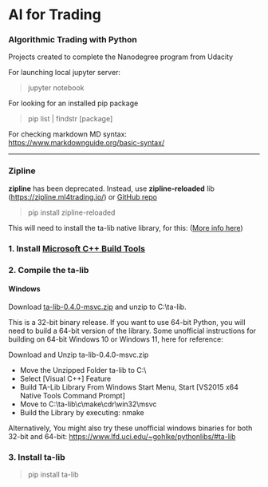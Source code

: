 # AI for Trading
### Algorithmic Trading with Python

Projects created to complete the Nanodegree program from Udacity

For launching local jupyter server:
> jupyter notebook

For looking for an installed pip package
> pip list | findstr [package]

For checking markdown MD syntax: https://www.markdownguide.org/basic-syntax/

---

### Zipline

**zipline** has been deprecated. Instead, use **zipline-reloaded** lib (https://zipline.ml4trading.io/) or [GitHub repo](https://github.com/stefan-jansen/zipline-reloaded?tab=readme-ov-file)

> pip install zipline-reloaded

This will need to install the ta-lib native library, for this:
([More info here](https://github.com/TA-Lib/ta-lib-python#dependencies))

### 1. Install [Microsoft C++ Build Tools](https://visualstudio.microsoft.com/visual-cpp-build-tools/)

### 2. Compile the ta-lib

#### Windows

Download [ta-lib-0.4.0-msvc.zip](http://prdownloads.sourceforge.net/ta-lib/ta-lib-0.4.0-msvc.zip) and unzip to C:\ta-lib.

This is a 32-bit binary release. If you want to use 64-bit Python, you will need to build a 64-bit version of the library. Some unofficial instructions for building on 64-bit Windows 10 or Windows 11, here for reference:

Download and Unzip ta-lib-0.4.0-msvc.zip
- Move the Unzipped Folder ta-lib to C:\
- Select [Visual C++] Feature
- Build TA-Lib Library
From Windows Start Menu, Start [VS2015 x64 Native Tools Command Prompt]
- Move to C:\ta-lib\c\make\cdr\win32\msvc
- Build the Library by executing: nmake

Alternatively, You might also try these unofficial windows binaries for both 32-bit and 64-bit:
https://www.lfd.uci.edu/~gohlke/pythonlibs/#ta-lib

### 3. Install ta-lib
> pip install ta-lib
